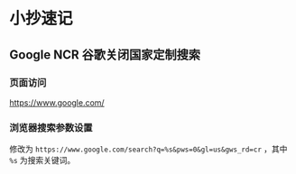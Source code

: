 # 小抄速记

## Google NCR 谷歌关闭国家定制搜索

### 页面访问

https://www.google.com/

### 浏览器搜索参数设置

修改为 `https://www.google.com/search?q=%s&pws=0&gl=us&gws_rd=cr` ，其中 `%s` 为搜索关键词。